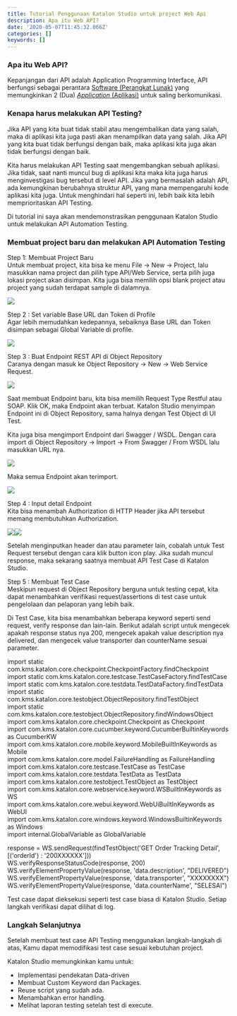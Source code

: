 ```yaml
---
title: Tutorial Penggunaan Katalon Studio untuk project Web Api
description: Apa itu Web API?
date: '2020-05-07T11:45:32.066Z'
categories: []
keywords: []
---
```


### Apa itu Web API?

Kepanjangan dari API adalah Application Programming Interface, API berfungsi sebagai perantara [Software (Perangkat Lunak)](https://rifqimulyawan.com/pengertian-software.html) yang memungkinkan 2 (Dua) [_Application_ (Aplikasi)](https://rifqimulyawan.com/apa-itu-application.html) untuk saling berkomunikasi.

### Kenapa harus melakukan API Testing?

Jika API yang kita buat tidak stabil atau mengembalikan data yang salah, maka di aplikasi kita juga pasti akan menampilkan data yang salah. Jika API yang kita buat tidak berfungsi dengan baik, maka aplikasi kita juga akan tidak berfungsi dengan baik.

Kita harus melakukan API Testing saat mengembangkan sebuah aplikasi. Jika tidak, saat nanti muncul bug di aplikasi kita maka kita juga harus menginvestigasi bug tersebut di level API. Jika yang bermasalah adalah API, ada kemungkinan berubahnya struktur API, yang mana mempengaruhi kode aplikasi kita juga. Untuk menghindari hal seperti ini, lebih baik kita lebih memprioritaskan API Testing.

Di tutorial ini saya akan mendemonstrasikan penggunaan Katalon Studio untuk melakukan API Automation Testing.

### Membuat project baru dan melakukan API Automation Testing

Step 1: Membuat Project Baru  
Untuk membuat project, kita bisa ke menu File -> New -> Project, lalu masukkan nama project dan pilih type API/Web Service, serta pilih juga lokasi project akan disimpan. Kita juga bisa memilih opsi blank project atau project yang sudah terdapat sample di dalamnya.

![](/img/1__Jnj5lAwEW0apyG4CJe18lQ.png)

Step 2 : Set variable Base URL dan Token di Profile  
Agar lebih memudahkan kedepannya, sebaiknya Base URL dan Token disimpan sebagai Global Variable di profile.

![](/img/1__9dDpAOmAUbzrbOb1w4pTuw.png)

Step 3 : Buat Endpoint REST API di Object Repository  
Caranya dengan masuk ke Object Repository -> New -> Web Service Request.

![](/img/1__4i0jcaGRykNd9lToBhgnKA.png)

Saat membuat Endpoint baru, kita bisa memilih Request Type Restful atau SOAP. Klik OK, maka Endpoint akan terbuat. Katalon Studio menyimpan Endpoint ini di Object Repository, sama halnya dengan Test Object di UI Test.

Kita juga bisa mengimport Endpoint dari Swagger / WSDL. Dengan cara import di Object Repository -> Import -> From Swagger / From WSDL lalu masukkan URL nya.

![](/img/1__PZUeH8twF9EWqoevqoTCMg.png)

Maka semua Endpoint akan terimport.

![](/img/1__BwWwXdz3nIbwYaHx4fQGiw.png)

Step 4 : Input detail Endpoint  
Kita bisa menambah Authorization di HTTP Header jika API tersebut memang membutuhkan Authorization.

![](/img/1__AuhSB34hkzzxQK74908HLw.png)![](/img/1__pGTbHLXUARto__TCiKKeZVQ.png)

Setelah menginputkan header dan atau parameter lain, cobalah untuk Test Request tersebut dengan cara klik button icon play. Jika sudah muncul response, maka sekarang saatnya membuat API Test Case di Katalon Studio.

Step 5 : Membuat Test Case  
Meskipun request di Object Repository berguna untuk testing cepat, kita dapat menambahkan verifikasi request/assertions di test case untuk pengelolaan dan pelaporan yang lebih baik.

Di Test Case, kita bisa menambahkan beberapa keyword seperti send request, verify response dan lain-lain. Berikut adalah script untuk mengecek apakah response status nya 200, mengecek apakah value description nya delivered, dan mengecek value transporter dan counterName sesuai parameter.

import static com.kms.katalon.core.checkpoint.CheckpointFactory.findCheckpoint  
import static com.kms.katalon.core.testcase.TestCaseFactory.findTestCase  
import static com.kms.katalon.core.testdata.TestDataFactory.findTestData  
import static com.kms.katalon.core.testobject.ObjectRepository.findTestObject  
import static com.kms.katalon.core.testobject.ObjectRepository.findWindowsObject  
import com.kms.katalon.core.checkpoint.Checkpoint as Checkpoint  
import com.kms.katalon.core.cucumber.keyword.CucumberBuiltinKeywords as CucumberKW  
import com.kms.katalon.core.mobile.keyword.MobileBuiltInKeywords as Mobile  
import com.kms.katalon.core.model.FailureHandling as FailureHandling  
import com.kms.katalon.core.testcase.TestCase as TestCase  
import com.kms.katalon.core.testdata.TestData as TestData  
import com.kms.katalon.core.testobject.TestObject as TestObject  
import com.kms.katalon.core.webservice.keyword.WSBuiltInKeywords as WS  
import com.kms.katalon.core.webui.keyword.WebUiBuiltInKeywords as WebUI  
import com.kms.katalon.core.windows.keyword.WindowsBuiltinKeywords as Windows  
import internal.GlobalVariable as GlobalVariable

response = WS.sendRequest(findTestObject('GET Order Tracking Detail', \[('orderId') : '200XXXXXX'\]))  
WS.verifyResponseStatusCode(response, 200)  
WS.verifyElementPropertyValue(response, 'data.description', "DELIVERED")  
WS.verifyElementPropertyValue(response, 'data.transporter', "XXXXXXXX")  
WS.verifyElementPropertyValue(response, 'data.counterName', "SELESAI")

Test case dapat dieksekusi seperti test case biasa di Katalon Studio. Setiap langkah verifikasi dapat dilihat di log.

### Langkah Selanjutnya

Setelah membuat test case API Testing menggunakan langkah-langkah di atas, Kamu dapat memodifikasi test case sesuai kebutuhan project.

Katalon Studio memungkinkan kamu untuk:

*   Implementasi pendekatan Data-driven
*   Membuat Custom Keyword dan Packages.
*   Reuse script yang sudah ada.
*   Menambahkan error handling.
*   Melihat laporan testing setelah test di execute.